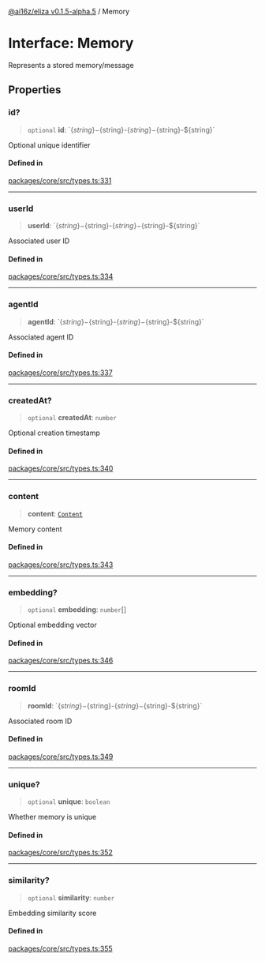 [@ai16z/eliza v0.1.5-alpha.5](../index.md) / Memory

# Interface: Memory

Represents a stored memory/message

## Properties

### id?

> `optional` **id**: \`$\{string\}-$\{string\}-$\{string\}-$\{string\}-$\{string\}\`

Optional unique identifier

#### Defined in

[packages/core/src/types.ts:331](https://github.com/roschler/eliza/blob/main/packages/core/src/types.ts#L331)

***

### userId

> **userId**: \`$\{string\}-$\{string\}-$\{string\}-$\{string\}-$\{string\}\`

Associated user ID

#### Defined in

[packages/core/src/types.ts:334](https://github.com/roschler/eliza/blob/main/packages/core/src/types.ts#L334)

***

### agentId

> **agentId**: \`$\{string\}-$\{string\}-$\{string\}-$\{string\}-$\{string\}\`

Associated agent ID

#### Defined in

[packages/core/src/types.ts:337](https://github.com/roschler/eliza/blob/main/packages/core/src/types.ts#L337)

***

### createdAt?

> `optional` **createdAt**: `number`

Optional creation timestamp

#### Defined in

[packages/core/src/types.ts:340](https://github.com/roschler/eliza/blob/main/packages/core/src/types.ts#L340)

***

### content

> **content**: [`Content`](Content.md)

Memory content

#### Defined in

[packages/core/src/types.ts:343](https://github.com/roschler/eliza/blob/main/packages/core/src/types.ts#L343)

***

### embedding?

> `optional` **embedding**: `number`[]

Optional embedding vector

#### Defined in

[packages/core/src/types.ts:346](https://github.com/roschler/eliza/blob/main/packages/core/src/types.ts#L346)

***

### roomId

> **roomId**: \`$\{string\}-$\{string\}-$\{string\}-$\{string\}-$\{string\}\`

Associated room ID

#### Defined in

[packages/core/src/types.ts:349](https://github.com/roschler/eliza/blob/main/packages/core/src/types.ts#L349)

***

### unique?

> `optional` **unique**: `boolean`

Whether memory is unique

#### Defined in

[packages/core/src/types.ts:352](https://github.com/roschler/eliza/blob/main/packages/core/src/types.ts#L352)

***

### similarity?

> `optional` **similarity**: `number`

Embedding similarity score

#### Defined in

[packages/core/src/types.ts:355](https://github.com/roschler/eliza/blob/main/packages/core/src/types.ts#L355)
